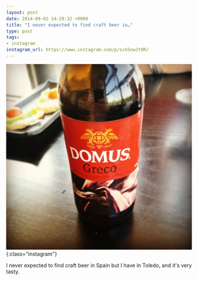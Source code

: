 ```yaml
---
layout: post
date: 2014-09-02 14:29:32 +0000
title: "I never expected to find craft beer in…"
type: post
tags:
- instagram
instagram_url: https://www.instagram.com/p/sck5owJt9R/
---
```


![Instagram - sck5owJt9R](/img/sck5owJt9R.jpg){:class="instagram"}

I never expected to find craft beer in Spain but I have in Toledo, and it's very tasty.
